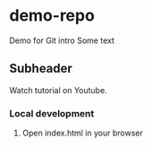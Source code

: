 # demo-repo
Demo for Git intro
Some text

## Subheader

Watch tutorial on Youtube.

### Local development
1. Open index.html in your browser
